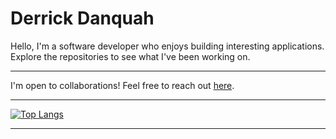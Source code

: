 # Derrick Danquah

Hello, I'm a software developer who enjoys building interesting applications. Explore the repositories to see what I've been working on.

---

I'm open to collaborations! Feel free to reach out [here](mailto:officialkdanquah@gmail.com).

---
[![Top Langs](https://github-readme-stats.vercel.app/api/top-langs/?username=notbum&layout=compact&theme=transparent)](https://github.com/anuraghazra/github-readme-stats)

---
